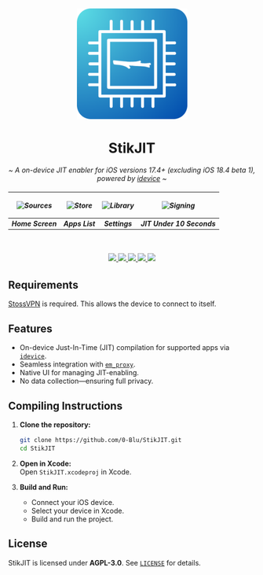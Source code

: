 <h6 align="center">
   <img width="225" height="225" src="/assets/StikJIT_Rounded_Corners.png" alt="Logo">
</h6>
   

<div align="center">
  <h1><b>StikJIT</b></h1>
  <p><i>~ A on-device JIT enabler for iOS versions 17.4+ (excluding iOS 18.4 beta 1), powered by <a href="https://github.com/jkcoxson/idevice">idevice</a> ~</i></p>
</div>
<h6 align="center">

| <p align="center"><picture><source media="(prefers-color-scheme: dark)" srcset="https://github.com/neoarz/StikJIT/blob/main/assets/HomeScreen.PNG?raw=true"><source media="(prefers-color-scheme: light)" srcset="https://github.com/neoarz/StikJIT/blob/main/assets/HomeScreen.PNG?raw=true"><img alt="Sources" src="https://github.com/neoarz/StikJIT/blob/main/assets/HomeScreen.PNG?raw=true" width="200"></picture></p> | <p align="center"><picture><source media="(prefers-color-scheme: dark)" srcset="https://github.com/neoarz/StikJIT/blob/main/assets/AppList.PNG?raw=true"><source media="(prefers-color-scheme: light)" srcset="https://github.com/neoarz/StikJIT/blob/main/assets/AppList.PNG?raw=true"><img alt="Store" src="https://github.com/neoarz/StikJIT/blob/main/assets/AppList.PNG?raw=true" width="200"></picture></p> | <p align="center"><picture><source media="(prefers-color-scheme: dark)" srcset="https://github.com/neoarz/StikJIT/blob/main/assets/Settings.PNG?raw=true"><source media="(prefers-color-scheme: light)" srcset="https://github.com/neoarz/StikJIT/blob/main/assets/Settings.PNG?raw=true"><img alt="Library" src="https://github.com/neoarz/StikJIT/blob/main/assets/Settings.PNG?raw=true" width="200"></picture></p> | <p align="center"><picture><source media="(prefers-color-scheme: dark)" srcset="https://github.com/neoarz/StikJIT/blob/main/assets/JIT.gif?raw=true"><source media="(prefers-color-scheme: light)" srcset="https://github.com/neoarz/StikJIT/blob/main/assets/JIT.gif?raw=true"><img alt="Signing" src="https://github.com/neoarz/StikJIT/blob/main/assets/JIT.gif?raw=true" width="200"></picture></p> |
|:--:|:--:|:--:|:--:|
| **Home Screen** | **Apps List** | **Settings** | **JIT Under 10 Seconds** |

<br /><br />
  <a href="https://discord.gg/ZnNcrRT3M8">
    <img src="https://img.shields.io/badge/Discord-join%20us-7289DA?logo=discord&logoColor=white&style=for-the-badge&labelColor=23272A" />
  </a>
  <a href="https://github.com/0-Blu/StikJIT/blob/main/LICENSE">
    <img src="https://img.shields.io/github/license/0-Blu/StikJIT?label=License&color=5865F2&style=for-the-badge&labelColor=23272A" />
  </a>
  <a href="https://github.com/0-Blu/StikJIT/releases">
    <img src="https://img.shields.io/github/v/release/0-Blu/StikJIT?include_prereleases&label=Release&style=for-the-badge&labelColor=23272A" />
  </a>
  <a href="https://github.com/0-Blu/StikJIT/releases">
    <img src="https://img.shields.io/github/downloads/0-Blu/StikJIT/total?label=Downloads&style=for-the-badge&labelColor=23272A" />
  </a>
  <a href="https://github.com/0-Blu/StikJIT/stargazers">
    <img src="https://img.shields.io/github/stars/0-Blu/StikJIT?label=Stars&color=57F287&style=for-the-badge&labelColor=23272A" />
  </a>
  <br />

  
## Requirements  
[StossVPN](https://testflight.apple.com/join/hBUbg4ZJ) is required. This allows the device to connect to itself.  

## Features  
- On-device Just-In-Time (JIT) compilation for supported apps via [`idevice`](https://github.com/jkcoxson/idevice).  
- Seamless integration with [`em_proxy`](https://github.com/SideStore/em_proxy).  
- Native UI for managing JIT-enabling.  
- No data collection—ensuring full privacy. 

## Compiling Instructions  

1. **Clone the repository:**  
   ```sh
   git clone https://github.com/0-Blu/StikJIT.git
   cd StikJIT
   ```

2. **Open in Xcode:**  
   Open `StikJIT.xcodeproj` in Xcode.  

3. **Build and Run:**  
   - Connect your iOS device.  
   - Select your device in Xcode.  
   - Build and run the project.    

## License  
StikJIT is licensed under **AGPL-3.0**. See [`LICENSE`](LICENSE) for details.  
